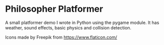 # Philosopher Platformer

A small platformer demo I wrote in Python using the pygame module. It has weather, sound effects, basic physics and collision detection.

Icons made by Freepik from https://www.flaticon.com/
